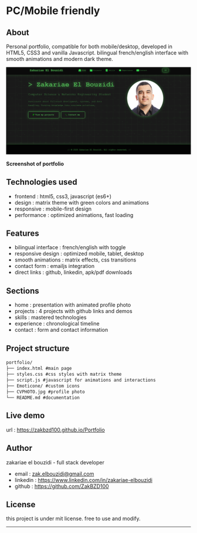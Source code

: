 # PC/Mobile friendly

## About

Personal portfolio, compatible for both mobile/desktop, developed in HTML5, CSS3 and vanilla Javascript. bilingual french/english interface with smooth animations and modern dark theme.

![Portfolio Screenshot](Screenshot1.png)

**Screenshot of portfolio**

## Technologies used

- frontend : html5, css3, javascript (es6+)
- design : matrix theme with green colors and animations
- responsive : mobile-first design
- performance : optimized animations, fast loading

## Features

- bilingual interface : french/english with toggle
- responsive design : optimized mobile, tablet, desktop
- smooth animations : matrix effects, css transitions
- contact form : emailjs integration
- direct links : github, linkedin, apk/pdf downloads

## Sections

- home : presentation with animated profile photo
- projects : 4 projects with github links and demos
- skills : mastered technologies
- experience : chronological timeline
- contact : form and contact information

## Project structure

```
portfolio/
├── index.html #main page
├── styles.css #css styles with matrix theme
├── script.js #javascript for animations and interactions
├── Emoticone/ #custom icons
├── CVPHOTO.jpg #profile photo
└── README.md #documentation
```

## Live demo

url : https://zakbzd100.github.io/Portfolio

## Author

zakariae el bouzidi - full stack developer  
- email : zak.elbouzidi@gmail.com  
- linkedin : https://www.linkedin.com/in/zakariae-elbouzidi  
- github : https://github.com/ZakBZD100  

## License

this project is under mit license. free to use and modify.

---

 
